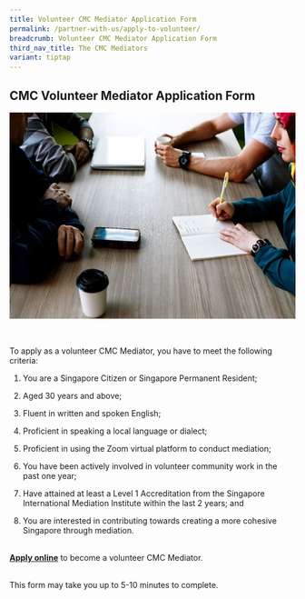 ```yaml
---
title: Volunteer CMC Mediator Application Form
permalink: /partner-with-us/apply-to-volunteer/
breadcrumb: Volunteer CMC Mediator Application Form
third_nav_title: The CMC Mediators
variant: tiptap
---
```

<h2>CMC Volunteer Mediator Application Form</h2>
<div class="isomer-image-wrapper">
<img style="width: 600px" height="auto" width="100%" title="Volunteer CMC Mediator Application Form" alt="Volunteer CMC Mediator Application Form" src="/images/Mediation.jpg">
</div>
<p>
<br>
</p>
<p>To apply as a volunteer CMC Mediator, you have to meet the following criteria:
<br>
</p>
<ol data-tight="true" class="tight">
<li>
<p>You are a Singapore Citizen or Singapore Permanent Resident;
<br>
</p>
</li>
<li>
<p>Aged 30 years and above;
<br>
</p>
</li>
<li>
<p>Fluent in written and spoken English;
<br>
</p>
</li>
<li>
<p>Proficient in speaking a local language or dialect;
<br>
</p>
</li>
<li>
<p>Proficient in using the Zoom virtual platform to conduct mediation;</p>
<p></p>
</li>
<li>
<p>You have been actively involved in volunteer community work in the past
one year;
<br>
</p>
</li>
<li>
<p>Have attained at least a Level 1 Accreditation from the Singapore International
Mediation Institute within the last 2 years; and
<br>
</p>
</li>
<li>
<p>You are interested in contributing towards creating a more cohesive Singapore
through mediation.
<br>
<br>
</p>
</li>
</ol>
<p><strong><a href="https://go.gov.sg/cmcvolunteermediatorapplicationform" rel="noopener noreferrer nofollow" target="_blank">Apply online</a></strong> to
become a volunteer CMC Mediator.
<br>
<br>
</p>
<p>This form may take you up to 5-10 minutes to complete.</p>